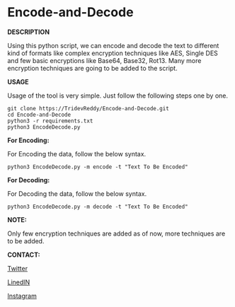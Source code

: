 # Encode-and-Decode
**DESCRIPTION**

Using this python script, we can encode and decode the text to different kind of formats like complex encryption techniques like AES, Single DES and few basic encryptions like Base64, Base32, Rot13. Many more encryption techniques are going to be added to the script.

**USAGE**

Usage of the tool is very simple. Just follow the following steps one by one.
```
git clone https://TridevReddy/Encode-and-Decode.git
cd Encode-and-Decode
python3 -r requirements.txt
python3 EncodeDecode.py
```

**For Encoding:**

For Encoding the data, follow the below syntax.
```
python3 EncodeDecode.py -m encode -t "Text To Be Encoded"
```

**For Decoding:**

For Decoding the data, follow the below syntax.
```
python3 EncodeDecode.py -m decode -t "Text To Be Encoded"
```

**NOTE:**

Only few encryption techniques are added as of now, more techniques are to be added.

**CONTACT:**

[Twitter](https://twitter.com/ReddyTridev)

[LinedIN](https://www.linkedin.com/in/tridev-reddy-6ab2521b5/)

[Instagram](https://www.instagram.com/tridevreddyguntaka/)

